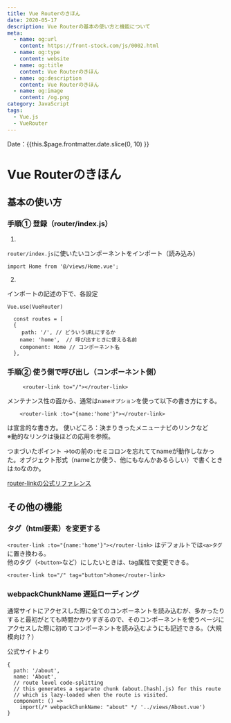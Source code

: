 ```yaml
---
title: Vue Routerのきほん
date: 2020-05-17
description: Vue Routerの基本の使い方と機能について
meta:
  - name: og:url
    content: https://front-stock.com/js/0002.html
  - name: og:type
    content: website
  - name: og:title
    content: Vue Routerのきほん
  - name: og:description
    content: Vue Routerのきほん
  - name: og:image
    content: /og.png
category: JavaScript
tags:
  - Vue.js
  - VueRouter
---
```


Date：{{this.$page.frontmatter.date.slice(0, 10) }}

# Vue Routerのきほん

## 基本の使い方

### 手順① 登録（router/index.js）

1.
`router/index.js`に使いたいコンポーネントをインポート（読み込み）

```(js)
import Home from '@/views/Home.vue';
```

2.
インポートの記述の下で、各設定

```(js)
Vue.use(VueRouter)

  const routes = [
  {
　   path: '/', // どういうURLにするか
    name: 'home',  // 呼び出すときに使える名前
    component: Home // コンポーネント名
  },
```

### 手順② 使う側で呼び出し（コンポーネント側）

```(js)
     <router-link to="/"></router-link>
```

メンテナンス性の面から、通常は`nameオプション`を使って以下の書き方にする。

```(js)
    <router-link :to="{name:'home'}"></router-link>
```

<router-link>は宣言的な書き方。
使いどころ：決まりきったメニューナビのリンクなど  
※動的なリンクは後ほどの応用を参照。

つまづいたポイント
→toの前の`:`セミコロンを忘れててnameが動作しなかった。オブジェクト形式（nameとか使う、他にもなんかあるらしい）で書くときは:toなのか。

[router-linkの公式リファレンス](
https://router.vuejs.org/ja/api/#router-link)

## その他の機能

### タグ（html要素）を変更する
`<router-link :to="{name:'home'}"></router-link>`
はデフォルトでは`<a>タグ`に置き換わる。  
他のタグ（`<button>`など）にしたいときは、tag属性で変更できる。

```(js)
<router-link to="/" tag="button">home</router-link>
```

### webpackChunkName 遅延ローディング
通常サイトにアクセスした際に全てのコンポーネントを読み込むが、多かったりすると最初がとても時間かかりすぎるので、そのコンポーネントを使うページにアクセスした際に初めてコンポーネントを読み込むようにも記述できる。（大規模向け？）

公式サイトより

```(js)
{
  path: '/about',
  name: 'About',
  // route level code-splitting
  // this generates a separate chunk (about.[hash].js) for this route
  // which is lazy-loaded when the route is visited.
  component: () =>
    import(/* webpackChunkName: "about" */ '../views/About.vue')
}
```
